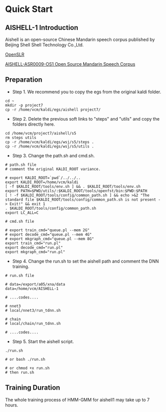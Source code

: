 # Quick Start

## AISHELL-1 Introduction

Aishell is an open-source Chinese Mandarin speech corpus published by Beijing Shell Shell Technology Co.,Ltd.

[OpenSLR](http://www.openslr.org/33/)

[AISHELL-ASR0009-OS1 Open Source Mandarin Speech Corpus](http://www.aishelltech.com/kysjcp)

## Preparation

* Step 1. We recommend you to copy the egs from the original kaldi folder.
```shell
cd ~
mkdir -p project7
cp -r /home/vcm/kaldi/egs/aishell project7/
```
* Step 2. Delete the previous soft links to "steps" and "utils" and copy the folders directly here.
```shell
cd /home/vcm/project7/aishell/s5
rm steps utils
cp -r /home/vcm/kaldi/egs/wsj/s5/steps .
cp -r /home/vcm/kaldi/egs/wsj/s5/utils .
```
* Step 3. Change the path.sh and cmd.sh.
```shell
# path.sh file
# comment the original KALDI_ROOT variance.

# export KALDI_ROOT=`pwd`/../../..
export KALDI_ROOT=/home/vcm/kaldi
[ -f $KALDI_ROOT/tools/env.sh ] && . $KALDI_ROOT/tools/env.sh
export PATH=$PWD/utils/:$KALDI_ROOT/tools/openfst/bin:$PWD:$PATH
[ ! -f $KALDI_ROOT/tools/config/common_path.sh ] && echo >&2 "The standard file $KALDI_ROOT/tools/config/common_path.sh is not present -> Exit!" && exit 1
. $KALDI_ROOT/tools/config/common_path.sh
export LC_ALL=C
```

```shell
# cmd.sh file

# export train_cmd="queue.pl --mem 2G"
# export decode_cmd="queue.pl --mem 4G"
# export mkgraph_cmd="queue.pl --mem 8G"
export train_cmd="run.pl"
export decode_cmd="run.pl"
export mkgraph_cmd="run.pl"
```

* Step 4. Change the run.sh to set the aishell path and comment the DNN training.
```shell
# run.sh file

# data=/export/a05/xna/data
data=/home/vcm/AISHELL-1

# ....codes....

# nnet3
# local/nnet3/run_tdnn.sh

# chain
# local/chain/run_tdnn.sh

# ....codes....
```

* Step 5. Start the aishell script.
```shell
./run.sh

# or bash ./run.sh

# or chmod +x run.sh 
# then run.sh
```

## Training Duration

The whole training process of HMM-GMM for aishell1 may take up to 7 hours.
